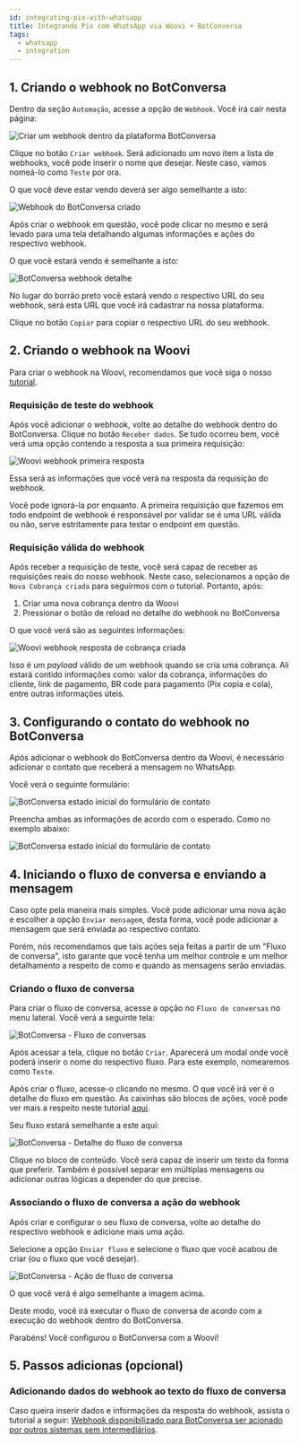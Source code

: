 ```yaml
---
id: integrating-pix-with-whatsapp
title: Integrando Pix com WhatsApp via Woovi + BotConversa
tags:
  - whatsapp
  - integration
---
```


## 1. Criando o webhook no BotConversa

Dentro da seção `Automação`, acesse a opção de `Webhook`. Você irá cair nesta página:

![Criar um webhook dentro da plataforma BotConversa](/img/botconversa-create-webhook.png)

Clique no botão `Criar webhook`. Será adicionado um novo item a lista de webhooks,
você pode inserir o nome que desejar. Neste caso, vamos nomeá-lo como `Teste` por ora.

O que você deve estar vendo deverá ser algo semelhante a isto:

![Webhook do BotConversa criado](/img/botconversa-webhook-created.png)

Após criar o webhook em questão, você pode clicar no mesmo e será levado para uma tela
detalhando algumas informações e ações do respectivo webhook.

O que você estará vendo é semelhante a isto:

![BotConversa webhook detalhe](/img/botconversa-webhook-detail.png)

No lugar do borrão preto você estará vendo o respectivo URL do seu webhook, será esta
URL que você irá cadastrar na nossa plataforma.

Clique no botão `Copiar` para copiar o respectivo URL do seu webhook.

## 2. Criando o webhook na Woovi

Para criar o webhook na Woovi, recomendamos que você siga o nosso 
[tutorial](/docs/webhook/platform/webhook-platform-api).

### Requisição de teste do webhook

Após você adicionar o webhook, volte ao detalhe do webhook dentro do BotConversa.
Clique no botão `Receber dados`. Se tudo ocorreu bem, você verá uma opção contendo
a resposta a sua primeira requisição:

![Woovi webhook primeira resposta](/img/botconversa-webhook-first-response.png)

Essa será as informações que você verá na resposta da requisição do webhook.

Você pode ignorá-la por enquanto. A primeira requisição que fazemos em todo endpoint
de webhook é responsável por validar se é uma URL válida ou não, serve estritamente
para testar o endpoint em questão.

### Requisição válida do webhook

Após receber a requisição de teste, você será capaz de receber as requisições reais
do nosso webhook. Neste caso, selecionamos a opção de `Nova Cobrança criada` para
seguirmos com o tutorial. Portanto, após:

1. Criar uma nova cobrança dentro da Woovi
2. Pressionar o botão de reload no detalhe do webhook no BotConversa

O que você verá são as seguintes informações:

![Woovi webhook resposta de cobrança criada](/img/botconversa-webhook-valid-response.png)

Isso é um _payload_ válido de um webhook quando se cria uma cobrança. Ali estará contido informações
como: valor da cobrança, informações do cliente, link de pagamento, BR code para pagamento (Pix copia e cola),
entre outras informações úteis.

## 3. Configurando o contato do webhook no BotConversa

Após adicionar o webhook do BotConversa dentro da Woovi, é necessário adicionar o contato
que receberá a mensagem no WhatsApp.

Você verá o seguinte formulário:

![BotConversa estado inicial do formulário de contato](/img/botconversa-webhook-initial-form-contact.png)

Preencha ambas as informações de acordo com o esperado. Como no exemplo abaixo:

![BotConversa estado inicial do formulário de contato](/img/botconversa-webhook-filled-form-contact.png)

## 4. Iniciando o fluxo de conversa e enviando a mensagem

Caso opte pela maneira mais simples. Você pode adicionar uma nova ação e escolher a opção `Enviar mensagem`,
desta forma, você pode adicionar a mensagem que será enviada ao respectivo contato.

Porém, nós recomendamos que tais ações seja feitas a partir de um "Fluxo de conversa", isto garante
que você tenha um melhor controle e um melhor detalhamento a respeito de como e quando as mensagens
serão enviadas.

### Criando o fluxo de conversa

Para criar o fluxo de conversa, acesse a opção no `Fluxo de conversas` no menu lateral.
Você verá a seguinte tela:

![BotConversa - Fluxo de conversas](/img/botconversa-conversation-flow-screen.png)

Após acessar a tela, clique no botão `Criar`. Aparecerá um modal onde você poderá inserir o nome do
respectivo fluxo. Para este exemplo, nomearemos como `Teste`.

Após criar o fluxo, acesse-o clicando no mesmo. O que você irá ver é o detalhe do fluxo em questão.
As caixinhas são blocos de ações, você pode ver mais a respeito neste tutorial [aqui](https://ajuda.botconversa.com.br/construtor-de-fluxos-botconversa/fluxos-de-conversa/o-que-e-um-bloco-de-conteudo).

Seu fluxo estará semelhante a este aqui:

![BotConversa - Detalhe do fluxo de conversa](/img/botconversa-conversation-detail.png)

Clique no bloco de conteúdo. Você será capaz de inserir um texto da forma que preferir.
Também é possível separar em múltiplas mensagens ou adicionar outras lógicas a depender
do que precise.

### Associando o fluxo de conversa a ação do webhook

Após criar e configurar o seu fluxo de conversa, volte ao detalhe do respectivo webhook
e adicione mais uma ação.

Selecione a opção `Enviar fluxo` e selecione o fluxo que você acabou de criar (ou o
fluxo que você desejar).

![BotConversa - Ação de fluxo de conversa](/img/botconversa-webhook-flow-action.png)

O que você verá é algo semelhante a imagem acima.

Deste modo, você irá executar o fluxo de conversa de acordo com a execução do webhook
dentro do BotConversa.

Parabéns! Você configurou o BotConversa com a Woovi!

## 5. Passos adicionas (opcional)

### Adicionando dados do webhook ao texto do fluxo de conversa

Caso queira inserir dados e informações da resposta do webhook, assista o tutorial a seguir: 
[Webhook disponibilizado para BotConversa ser acionado por outros sistemas sem intermediários](https://us06web.zoom.us/rec/play/3Xj5dcuBRDULOApuSKMPgwJa4eCmjzHkyBwRXvgR4OHDKq2FZwyiE-YZ3Rweygr4qn8kOOo74Zcyffc7.6-YttRdjMSm1VdNm?startTime=1664975296000&_x_zm_rtaid=PZVKWRNiRkeAYNHwBjDPnA.1673398847814.5bd6a02e3760d79e2115e1c2c8286b28&_x_zm_rhtaid=589).
